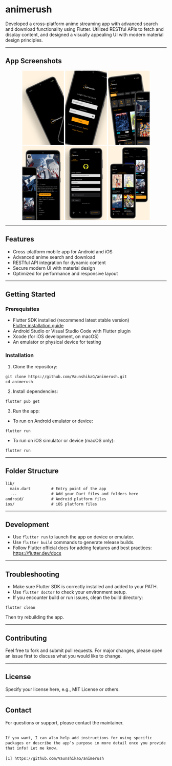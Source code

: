 # animerush

Developed a cross-platform anime streaming app with advanced search and download functionality using Flutter. Utilized RESTful APIs to fetch and display content, and designed a visually appealing UI with modern material design principles.

---

## App Screenshots

<!-- You can use plain Markdown for images side by side, but for 6 images in a row, HTML is more reliable on GitHub. Reference the screenshots as: screenshots/1.png, screenshots/2.png, ..., screenshots/6.png --> <p align="center"> <img src="screenshots/1.png" width="130"> <img src="screenshots/2.png" width="130"> <img src="screenshots/3.png" width="130"> <img src="screenshots/4.png" width="130"> <img src="screenshots/5.png" width="130"> <img src="screenshots/6.png" width="130"> </p>

---

## Features

- Cross-platform mobile app for Android and iOS
- Advanced anime search and download
- RESTful API integration for dynamic content
- Secure modern UI with material design
- Optimized for performance and responsive layout

---

## Getting Started

### Prerequisites

- Flutter SDK installed (recommend latest stable version)  
  [Flutter installation guide](https://flutter.dev/docs/get-started/install)
- Android Studio or Visual Studio Code with Flutter plugin
- Xcode (for iOS development, on macOS)
- An emulator or physical device for testing

### Installation

1. Clone the repository:

```
git clone https://github.com/VaunshikaG/animerush.git
cd animerush
```

2. Install dependencies:

```
flutter pub get
```

3. Run the app:

- To run on Android emulator or device:

```
flutter run
```

- To run on iOS simulator or device (macOS only):

```
flutter run
```

---

## Folder Structure

```
lib/
  main.dart         # Entry point of the app
  ...               # Add your Dart files and folders here
android/            # Android platform files
ios/                # iOS platform files
```

---

## Development

- Use `flutter run` to launch the app on device or emulator.
- Use `flutter build` commands to generate release builds.
- Follow Flutter official docs for adding features and best practices:
  https://flutter.dev/docs

---

## Troubleshooting

- Make sure Flutter SDK is correctly installed and added to your PATH.
- Use `flutter doctor` to check your environment setup.
- If you encounter build or run issues, clean the build directory:

```
flutter clean
```

Then try rebuilding the app.

---

## Contributing

Feel free to fork and submit pull requests. For major changes, please open an issue first to discuss what you would like to change.

---

## License

Specify your license here, e.g., MIT License or others.

---

## Contact

For questions or support, please contact the maintainer.

```

If you want, I can also help add instructions for using specific packages or describe the app’s purpose in more detail once you provide that info! Let me know.

[1] https://github.com/VaunshikaG/animerush

